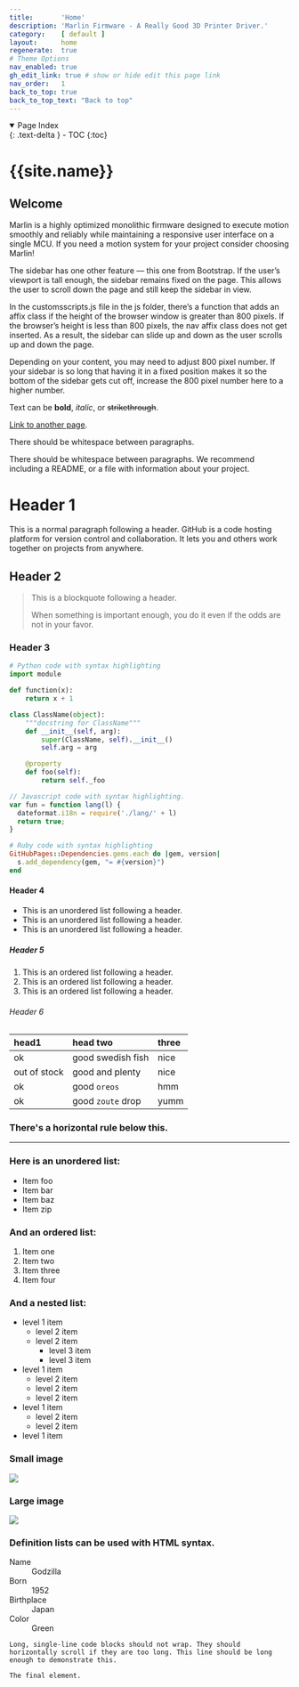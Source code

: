```yaml
---
title:       'Home'
description: 'Marlin Firmware - A Really Good 3D Printer Driver.'
category:    [ default ]
layout:      home
regenerate:  true
# Theme Options
nav_enabled: true
gh_edit_link: true # show or hide edit this page link
nav_order:   1
back_to_top: true
back_to_top_text: "Back to top"
---
```


<details open markdown="block">
  <summary>Page Index</summary>{: .text-delta }
  - TOC
  {:toc}
</details>

<script>
const toggleDarkMode = document.querySelector('.js-toggle-dark-mode');
jtd.addEvent(toggleDarkMode, 'click', function() {
    if (jtd.getTheme() === 'dark') {
        jtd.setTheme('light');
        toggleDarkMode.textContent = 'Preview dark color scheme';
    } else {
        jtd.setTheme('dark');
        toggleDarkMode.textContent = 'Return to the light side';
    }
});
</script>

# {{site.name}}

## Welcome

Marlin is a highly optimized monolithic firmware designed to execute motion smoothly and reliably while maintaining a responsive user interface on a single MCU. If you need a motion system for your project consider choosing Marlin!

The sidebar has one other feature — this one from Bootstrap. If the user’s viewport is tall enough, the sidebar remains fixed on the page. This allows the user to scroll down the page and still keep the sidebar in view.

In the customsscripts.js file in the js folder, there’s a function that adds an affix class if the height of the browser window is greater than 800 pixels. If the browser’s height is less than 800 pixels, the nav affix class does not get inserted. As a result, the sidebar can slide up and down as the user scrolls up and down the page.

Depending on your content, you may need to adjust 800 pixel number. If your sidebar is so long that having it in a fixed position makes it so the bottom of the sidebar gets cut off, increase the 800 pixel number here to a higher number.

Text can be **bold**, _italic_, or ~~strikethrough~~.

[Link to another page](../another-page).

There should be whitespace between paragraphs.

There should be whitespace between paragraphs. We recommend including a README, or a file with information about your project.

# [](#header-1)Header 1

This is a normal paragraph following a header. GitHub is a code hosting platform for version control and collaboration. It lets you and others work together on projects from anywhere.

## [](#header-2)Header 2

> This is a blockquote following a header.
>
> When something is important enough, you do it even if the odds are not in your favor.

### [](#header-3)Header 3

```py
# Python code with syntax highlighting
import module

def function(x):
    return x + 1

class ClassName(object):
    """docstring for ClassName"""
    def __init__(self, arg):
        super(ClassName, self).__init__()
        self.arg = arg

    @property
    def foo(self):
        return self._foo
```

```js
// Javascript code with syntax highlighting.
var fun = function lang(l) {
  dateformat.i18n = require('./lang/' + l)
  return true;
}
```

```ruby
# Ruby code with syntax highlighting
GitHubPages::Dependencies.gems.each do |gem, version|
  s.add_dependency(gem, "= #{version}")
end
```

#### [](#header-4)Header 4

*   This is an unordered list following a header.
*   This is an unordered list following a header.
*   This is an unordered list following a header.

##### [](#header-5)Header 5

1.  This is an ordered list following a header.
2.  This is an ordered list following a header.
3.  This is an ordered list following a header.

###### [](#header-6)Header 6

| head1        | head two          | three |
|:-------------|:------------------|:------|
| ok           | good swedish fish | nice  |
| out of stock | good and plenty   | nice  |
| ok           | good `oreos`      | hmm   |
| ok           | good `zoute` drop | yumm  |

### There's a horizontal rule below this.

* * *

### Here is an unordered list:

*   Item foo
*   Item bar
*   Item baz
*   Item zip

### And an ordered list:

1.  Item one
1.  Item two
1.  Item three
1.  Item four

### And a nested list:

- level 1 item
  - level 2 item
  - level 2 item
    - level 3 item
    - level 3 item
- level 1 item
  - level 2 item
  - level 2 item
  - level 2 item
- level 1 item
  - level 2 item
  - level 2 item
- level 1 item

### Small image

![](https://assets-cdn.github.com/images/icons/emoji/octocat.png)

### Large image

![](https://guides.github.com/activities/hello-world/branching.png)

### Definition lists can be used with HTML syntax.

<dl>
<dt>Name</dt>
<dd>Godzilla</dd>
<dt>Born</dt>
<dd>1952</dd>
<dt>Birthplace</dt>
<dd>Japan</dd>
<dt>Color</dt>
<dd>Green</dd>
</dl>

```
Long, single-line code blocks should not wrap. They should horizontally scroll if they are too long. This line should be long enough to demonstrate this.
```

```
The final element.
```
